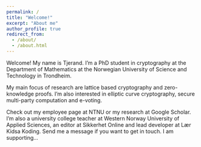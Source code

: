 ```yaml
---
permalink: /
title: "Welcome!"
excerpt: "About me"
author_profile: true
redirect_from:
  - /about/
  - /about.html
---
```


Welcome! My name is Tjerand. I’m a PhD student in cryptography at the Department of Mathematics at the Norwegian University of Science and Technology in Trondheim.

My main focus of research are lattice based cryptography and zero-knowledge proofs. I’m also interested in elliptic curve cryptography, secure multi-party computation and e-voting.

Check out my employee page at NTNU or my research at Google Scholar. I’m also a university college teacher at Western Norway University of Applied Sciences, an editor at Sikkerhet Online and lead developer at Lær Kidsa Koding. Send me a message if you want to get in touch. I am supporting...
